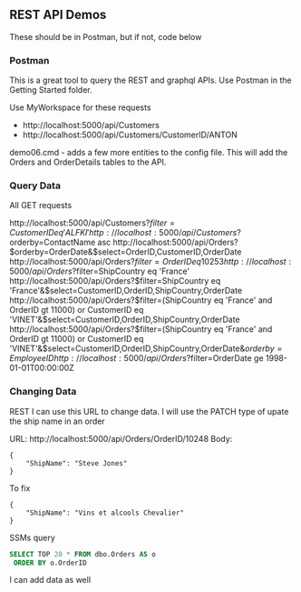 ## REST API Demos
These should be in Postman, but if not, code below

### Postman
This is a great tool to query the REST and graphql APIs. Use Postman in the Getting Started folder. 

Use MyWorkspace for these requests
- http://localhost:5000/api/Customers
- http://localhost:5000/api/Customers/CustomerID/ANTON

demo06.cmd - adds a few more entities to the config file. This will add the Orders and OrderDetails tables to the API.

### Query Data
All GET requests

http://localhost:5000/api/Customers?$filter=CustomerID eq 'ALFKI'
http://localhost:5000/api/Customers?$orderby=ContactName asc
http://localhost:5000/api/Orders?$orderby=OrderDate&$select=OrderID,CustomerID,OrderDate
http://localhost:5000/api/Orders?$filter=OrderID eq 10253
http://localhost:5000/api/Orders?$filter=ShipCountry eq 'France'
http://localhost:5000/api/Orders?$filter=ShipCountry eq 'France'&$select=CustomerID,OrderID,ShipCountry,OrderDate
http://localhost:5000/api/Orders?$filter=(ShipCountry eq 'France' and OrderID gt 11000) or CustomerID eq 'VINET'&$select=CustomerID,OrderID,ShipCountry,OrderDate
http://localhost:5000/api/Orders?$filter=(ShipCountry eq 'France' and OrderID gt 11000) or CustomerID eq 'VINET'&$select=CustomerID,OrderID,ShipCountry,OrderDate&$orderby=EmployeeID
http://localhost:5000/api/Orders?$filter=OrderDate ge 1998-01-01T00:00:00Z



### Changing Data
REST
I can use this URL to change data. I will use the PATCH type of upate the ship name in an order

URL: http://localhost:5000/api/Orders/OrderID/10248
Body: 
```
{
    "ShipName": "Steve Jones"
}
```

To fix
```
{
    "ShipName": "Vins et alcools Chevalier"
}
```

SSMs query
```sql
SELECT TOP 20 * FROM dbo.Orders AS o
 ORDER BY o.OrderID
 ```

I can add data as well
